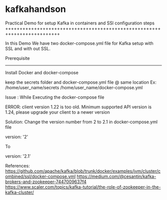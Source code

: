 # kafkahandson
Practical Demo for setup Kafka in containers and SSl configuration steps
+++++++++++++++++++++++++++++++++++++++++++++++++++++++++++++++++++++++++

In this Demo We have two docker-compose.yml file for Kafka setup with SSL and with out SSL.

Prerequisite
***********
Install Docker and docker-compose

keep the secrets folder and docker-compose.yml file @ same location
Ex: /home/user_name/secrets
   /home/user_name/docker-compose.yml


Issue : While Executing the docker-compose file 

ERROR: client version 1.22 is too old. Minimum supported API version is 1.24, please upgrade your client to a newer version 

Solution: Change the version number from 2 to 2.1 in docker-compose.yml file 

version: '2' 

To 

version: '2.1'

References:
https://github.com/apache/kafka/blob/trunk/docker/examples/jvm/cluster/combined/ssl/docker-compose.yml
https://medium.com/@cesantin/kafka-brokers-and-zookeeper-7447009637f4
https://www.scaler.com/topics/kafka-tutorial/the-role-of-zookeeper-in-the-kafka-cluster/
